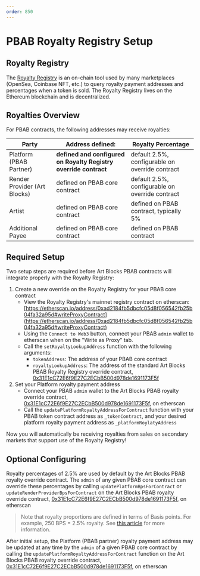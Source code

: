 ```yaml
---
order: 850
---
```

# PBAB Royalty Registry Setup

## Royalty Registry

The [Royalty Registry](https://royaltyregistry.xyz/lookup) is an on-chain tool used by many marketplaces (OpenSea, Coinbase NFT, etc.) to query royalty payment addresses and percentages when a token is sold. The Royalty Registry lives on the Ethereum blockchain and is decentralized.

## Royalties Overview

For PBAB contracts, the following addresses may receive royalties:

Party | Address defined: | Royalty Percentage
--- | --- | ---
Platform (PBAB Partner) | **defined and configured on Royalty Registry override contract** | default 2.5%, configurable on override contract
Render Provider (Art Blocks) | defined on PBAB core contract | default 2.5%, configurable on override contract
Artist | defined on PBAB core contract | defined on PBAB contract, typically 5%
Additional Payee | defined on PBAB core contract | defined on PBAB contract

## Required Setup

Two setup steps are required before Art Blocks PBAB contracts will integrate properly with the Royalty Registry:

1. Create a new override on the Royalty Registry for your PBAB core contract
   - View the Royalty Registry's mainnet registry contract on etherscan: [https://etherscan.io/address/0xad2184fb5dbcfc05d8f056542fb25b04fa32a95d#writeProxyContract](https://etherscan.io/address/0xad2184fb5dbcfc05d8f056542fb25b04fa32a95d#writeProxyContract)
   - Using the `Connect to Web3` button, connect your PBAB `admin` wallet to etherscan when on the "Write as Proxy" tab.
   - Call the `setRoyaltyLookupAddress` function with the following arguments:
     - `tokenAddress`: The address of your PBAB core contract
     - `royaltyLookupAddress`: The address of the standard Art Blocks PBAB Royalty Registry override contract, [0x31E1cC72E6f9E27C2ECbB500d978de1691173F5f](https://etherscan.io/address/0x31e1cc72e6f9e27c2ecbb500d978de1691173f5f#code)
2. Set your Platform royalty payment address
   - Connect your PBAB `admin` wallet to the Art Blocks PBAB royalty override contract, [0x31E1cC72E6f9E27C2ECbB500d978de1691173F5f](https://etherscan.io/address/0x31e1cc72e6f9e27c2ecbb500d978de1691173f5f#writeContract), on etherscan
   - Call the `updatePlatformRoyaltyAddressForContract` function with your PBAB token contract address as `_tokenContract`, and your desired platform royalty payment address as `_platformRoylatyAddress`

Now you will automatically be receiving royalties from sales on secondary markets that support use of the Royalty Registry!

## Optional Configuring

Royalty percentages of 2.5% are used by default by the Art Blocks PBAB royalty override contract. The `admin` of any given PBAB core contract can override these percentages by calling `updatePlatformBpsForContract` or `updateRenderProviderBpsForContract` on the Art Blocks PBAB royalty override contract, [0x31E1cC72E6f9E27C2ECbB500d978de1691173F5f](https://etherscan.io/address/0x31e1cc72e6f9e27c2ecbb500d978de1691173f5f#writeContract), on etherscan
>Note that royalty proportions are defined in terms of Basis points. For example, 250 BPS = 2.5% royalty. See [this article](https://www.investopedia.com/terms/b/basispoint.asp) for more information.

After initial setup, the Platform (PBAB partner) royalty payment address may be updated at any time by the `admin` of a given PBAB core contract by calling the `updatePlatformRoyaltyAddressForContract` function on the Art Blocks PBAB royalty override contract, [0x31E1cC72E6f9E27C2ECbB500d978de1691173F5f](https://etherscan.io/address/0x31e1cc72e6f9e27c2ecbb500d978de1691173f5f#writeContract), on etherscan
